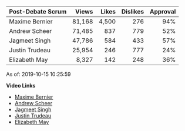 Post-Debate Scrum | Views | Likes | Dislikes | Approval
--- | ---: | ---: | ---: | ---:
Maxime Bernier | 81,168 | 4,500 | 276 | 94%
Andrew Scheer  | 71,485 |   837 | 779 | 52%
Jagmeet Singh  | 47,786 |   584 | 433 | 57%
Justin Trudeau | 25,954 |   246 | 777 | 24%
Elizabeth May  |  8,327 |   142 | 248 | 36%

As of: 2019-10-15 10:25:59

**Video Links**
- [Maxime Bernier](https://youtu.be/X_IUY25ajUU)
- [Andrew Scheer](https://youtu.be/6zVtckrxLmo)
- [Jagmeet Singh](https://youtu.be/DnIzty_VQvs)
- [Justin Trudeau](https://youtu.be/YSg27gaztys)
- [Elizabeth May](https://youtu.be/rcwNJEHJVus)

